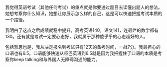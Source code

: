 我觉得英语考试（其他任何考试）的重点就是你要透过题目去读懂出题人的想法。她想考察你什么知识，她想让你展示怎么样的自己，这是可以快速把握考试本质的一个路径。

我明白了这点之后成绩就稳中提升，高考英语140，语文141，连最烂的数学都有130。还有就是考试一定要心态好，我就属于那种傻乎乎的心态超好的人。

包括雅思也是，我从决定报名到考试只有12天的备考时间，一战7分。我最担心的口语也有6.5。口语能够快速从哑巴英语到6.5就是因为我把握住了口语的本质是考察你keep talking和与外国人无障碍沟通的能力。

